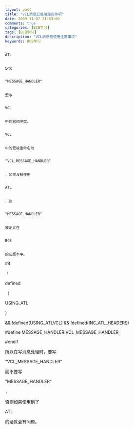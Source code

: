 ```yaml
---
layout: post
title: "VCL消息宏使用注意事项"
date: 2009-11-07 21:53:00 
comments: true
categories: [BCB学习]
tags: [BCB学习]
description: "VCL消息宏使用注意事项"
keywords: BCB学习
---
```



 
 
 
  
   
    ATL
   
   
    定义
   
   
    "MESSAGE_HANDLER"
   
   
    宏与
   
   
    VCL
   
   
    中的宏相冲突。
   
   
    VCL
   
   
    中的宏被重命名为
   
   
    "VCL_MESSAGE_HANDLER"
   
   
    ，如果没有使用
   
   
    ATL
   
   
    ，则
   
   
    "MESSAGE_HANDLER"
   
   
    被定义在
   
   
    BCB
   
   
    的旧版本中。
   
  
 
 
 
 
  
   #if
  
  
   ！
  
  
   defined
  
  
   （
  
  
   USING_ATL
  
  
   ）
  
  
   && !defined(USING_ATLVCL)
&& !defined(INC_ATL_HEADERS)
  
 
 
  #define MESSAGE_HANDLER VCL_MESSAGE_HANDLER
 
 
  #endif
 
 
 
 
  
   所以在写消息处理时，要写
  
  
   "VCL_MESSAGE_HANDLER"
  
  
   而不要写
  
  
   "MESSAGE_HANDLER"
  
  
   ，
  
  
   否则如果使用到了
  
  
   ATL
  
  
   的话就会有问题。
  
 


